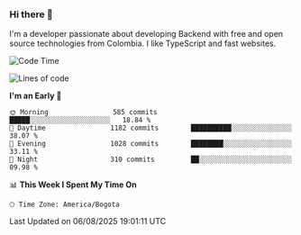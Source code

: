 ### Hi there 👋

I'm a developer passionate about developing Backend with free and open source technologies from Colombia. I like TypeScript and fast websites.

<!--START_SECTION:waka-->
![Code Time](http://img.shields.io/badge/Code%20Time-5%2C761%20hrs%2046%20mins-blue)

![Lines of code](https://img.shields.io/badge/From%20Hello%20World%20I%27ve%20Written-5.9%20million%20lines%20of%20code-blue)

**I'm an Early 🐤** 

```text
🌞 Morning                585 commits         █████░░░░░░░░░░░░░░░░░░░░   18.84 % 
🌆 Daytime                1182 commits        ██████████░░░░░░░░░░░░░░░   38.07 % 
🌃 Evening                1028 commits        ████████░░░░░░░░░░░░░░░░░   33.11 % 
🌙 Night                  310 commits         ██░░░░░░░░░░░░░░░░░░░░░░░   09.98 % 
```


📊 **This Week I Spent My Time On** 

```text
🕑︎ Time Zone: America/Bogota
```


 Last Updated on 06/08/2025 19:01:11 UTC
<!--END_SECTION:waka-->
